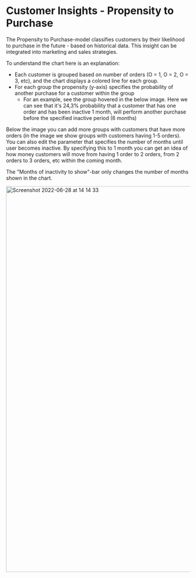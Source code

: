 # Customer Insights - Propensity to Purchase

The Propensity to Purchase-model classifies customers by their likelihood to purchase in the future - based on historical data. This insight can be integrated into marketing and sales strategies.

To understand the chart here is an explanation:

* Each customer is grouped based on number of orders (O = 1, O = 2, O = 3, etc), and the chart displays a colored line for each group. 
* For each group the propensity (y-axis) specifies the probability of another purchase for a customer within the group
    * For an example, see the group hovered in the below image. Here we can see that it's 24,3% probability that a customer that has one order and has been inactive 1 month, will perform another purchase before the specified inactive period (6 months)
    
Below the image you can add more groups with customers that have more orders (in the image we show groups with customers having 1-5 orders). You can also edit the parameter that specifies the number of months until user becomes inactive. By specifying this to 1 month you can get an idea of how money customers will move from having 1 order to 2 orders, from 2 orders to 3 orders, etc within the coming month.

The "Months of inactivity to show"-bar only changes the number of months shown in the chart.

<img width="1055" alt="Screenshot 2022-06-28 at 14 14 33" src="https://user-images.githubusercontent.com/4352260/176176908-8dff490b-d4f9-456e-91c8-52034c40f926.png">
